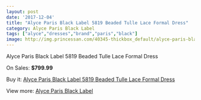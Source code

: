```yaml
---
layout: post
date: '2017-12-04'
title: "Alyce Paris Black Label 5819 Beaded Tulle Lace Formal Dress"
category: Alyce Paris Black Label
tags: ["alyce","dresses","brand","paris","black"]
image: http://img.princessan.com/40345-thickbox_default/alyce-paris-black-label-5819-beaded-tulle-lace-formal-dress.jpg
---
```

Alyce Paris Black Label 5819 Beaded Tulle Lace Formal Dress

On Sales: **$799.99**
<a href="https://www.princessan.com/en/alyce-paris-black-label/18897-alyce-paris-black-label-5819-beaded-tulle-lace-formal-dress.html"><amp-img layout="responsive" width="600" height="600" src="//img.princessan.com/40345-thickbox_default/alyce-paris-black-label-5819-beaded-tulle-lace-formal-dress.jpg" alt="Alyce Paris Black Label 5819 Beaded Tulle Lace Formal Dress 0" /></a>
<a href="https://www.princessan.com/en/alyce-paris-black-label/18897-alyce-paris-black-label-5819-beaded-tulle-lace-formal-dress.html"><amp-img layout="responsive" width="600" height="600" src="//img.princessan.com/40346-thickbox_default/alyce-paris-black-label-5819-beaded-tulle-lace-formal-dress.jpg" alt="Alyce Paris Black Label 5819 Beaded Tulle Lace Formal Dress 1" /></a>

Buy it: [Alyce Paris Black Label 5819 Beaded Tulle Lace Formal Dress](https://www.princessan.com/en/alyce-paris-black-label/18897-alyce-paris-black-label-5819-beaded-tulle-lace-formal-dress.html "Alyce Paris Black Label 5819 Beaded Tulle Lace Formal Dress")

View more: [Alyce Paris Black Label](https://www.princessan.com/en/5-alyce-paris-black-label "Alyce Paris Black Label")